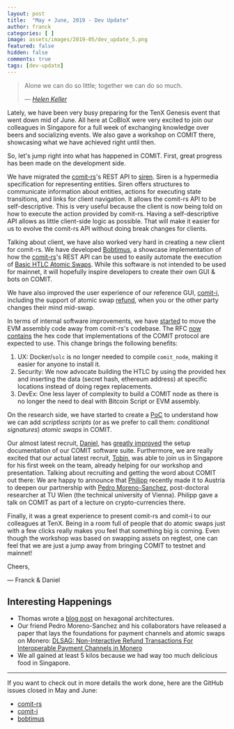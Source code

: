 ```yaml
---
layout: post
title:  "May + June, 2019 - Dev Update"
author: franck
categories: [ ]
image: assets/images/2019-05/dev_update_5.png
featured: false
hidden: false
comments: true
tags: [dev-update]
---
```


> Alone we can do so little; together we can do so much.
>
> — *[Helen Keller](https://en.wikiquote.org/wiki/Helen_Keller)*

Lately, we have been very busy preparing for the TenX Genesis event that went down mid of June.
All here at CoBloX were very excited to join our colleagues in Singapore for a full week of exchanging knowledge over beers and socializing events.
We also gave a workshop on COMIT there, showcasing what we have achieved right until then.

<!--truncate-->

So, let's jump right into what has happened in COMIT.
First, great progress has been made on the development side.

We have migrated the [comit-rs](https://github.com/comit-network/comit-rs)'s REST API to [siren](https://github.com/kevinswiber/siren/).
Siren is a hypermedia specification for representing entities.
Siren offers structures to communicate information about entities, actions for executing state transitions, and links for client navigation.
It allows the comit-rs API to be self-descriptive.
This is very useful because the client is now being told on how to execute the action provided by comit-rs.
Having a self-descriptive API allows as little client-side logic as possible.
That will make it easier for us to evolve the comit-rs API without doing break changes for clients.

Talking about client, we have also worked very hard in creating a new client for comit-rs.
We have developed [Bobtimus](https://github.com/coblox/bobtimus), a showcase implementation of how the [comit-rs](https://github.com/comit-network/comit-rs/)'s REST API can be used to easily automate the execution of [Basic HTLC Atomic Swaps](https://github.com/comit-network/RFCs/blob/master/RFC-003-SWAP-Basic.md).
While this software is not intended to be used for mainnet, it will hopefully inspire developers to create their own GUI & bots on COMIT.

We have also improved the user experience of our reference GUI, [comit-i](https://github.com/comit-network/comit-i), including the support of atomic swap [refund](https://github.com/comit-network/comit-i/issues/35), when you or the other party changes their mind mid-swap.

In terms of internal software improvements, we have [started](https://github.com/comit-network/comit-rs/issues/606) to move the EVM assembly code away from comit-rs's codebase.
The RFC [now contains](https://github.com/comit-network/RFCs/issues/66) the hex code that implementations of the COMIT protocol are expected to use.
This change brings the following benefits:
  1. UX: Docker/`solc` is no longer needed to compile `comit_node`, making it easier for anyone to install it.
  2. Security: We now advocate building the HTLC by using the provided hex and inserting the data (secret hash, ethereum address) at specific locations instead of doing regex replacements.
  3. DevEx: One less layer of complexity to build a COMIT node as there is no longer the need to deal with Bitcoin Script or EVM assembly.

On the research side, we have started to create a [PoC](https://github.com/coblox/ss-ecdsa-poc) to understand how we can add _scriptless scripts_ (or as we prefer to call them: _conditional signatures_) _atomic swaps_ in COMIT.

Our almost latest recruit, [Daniel](https://www.linkedin.com/in/daniel-karzel/), has [greatly improved](https://github.com/comit-network/comit-rs/issues/919) the setup documentation of our COMIT software suite.
Furthermore, we are really excited that our actual latest recruit, [Tobin](https://github.com/tcharding), was able to join us in Singapore for his first week on the team, already helping for our workshop and presentation.
Talking about recruiting and getting the word about COMIT out there: We are happy to announce that [Philipp](https://twitter.com/bonomat?lang=en) recently made it to Austria to deepen our partnership with [Pedro Moreno-Sanchez](https://twitter.com/pedrorechez), post-doctoral researcher at TU Wien (the technical university of Vienna). 
Philipp gave a talk on COMIT as part of a lecture on crypto-currencies there. 

Finally, it was a great experience to present comit-rs and comit-i to our colleagues at TenX.
Being in a room full of people that do atomic swaps just with a few clicks really makes you feel that something big is coming.
Even though the workshop was based on swapping assets on regtest, one can feel that we are just a jump away from bringing COMIT to testnet and mainnet!


Cheers,

— Franck & Daniel

## Interesting Happenings
- Thomas wrote a [blog post](https://blog.eizinger.io/5835/rust-s-custom-derives-in-a-hexagonal-architecture-incompatible-ideas) on hexagonal architectures.
- Our friend Pedro Moreno-Sanchez and his collaborators have released a paper that lays the foundations for payment channels and atomic swaps on Monero: [DLSAG: Non-Interactive Refund Transactions For Interoperable Payment Channels in Monero](https://eprint.iacr.org/2019/595)
- We all gained at least 5 kilos because we had way too much delicious food in Singapore.

---

If you want to check out in more details the work done, here are the GitHub issues closed in May and June:

- [comit-rs](https://github.com/comit-network/comit-rs/issues?utf8=%E2%9C%93&q=is%3Aissue+sort%3Aupdated-desc+closed%3A2019-05-01..2019-06-30)
- [comit-i](https://github.com/comit-network/comit-i/issues?utf8=%E2%9C%93&q=is%3Aissue+sort%3Aupdated-desc+closed%3A2019-05-01..2019-06-30)
- [bobtimus](https://github.com/coblox/bobtimus/issues?utf8=%E2%9C%93&q=is%3Aissue+sort%3Aupdated-desc+closed%3A2019-05-01..2019-06-30)
